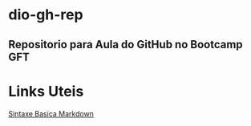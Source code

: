# dio-gh-rep
Repositorio para Aula do GitHub no Bootcamp GFT
--------------------------------------------------
# Links Uteis
[Sintaxe Basica Markdown](https://www.markdownguide.org/basic-syntax/)
